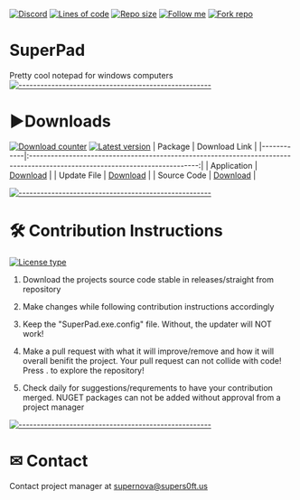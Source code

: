 [![Discord](https://discordapp.com/api/guilds/826874392637734922/widget.png)](https://discord.gg/sTbHee2yKQ)
[![Lines of code](https://img.shields.io/tokei/lines/github/supernova3339/superpad)]()
[![Repo size](https://img.shields.io/github/repo-size/supernova3339/superpad)]()
[![Follow me](https://img.shields.io/github/followers/supernova3339?label=follow%20me&style=social)](https://github.com/supernova3339)
[![Fork repo](https://img.shields.io/github/forks/supernova3339/superpad?style=social)](https://github.com/supernova3339/superpad/fork)

# SuperPad 
Pretty cool notepad for windows computers
[![-----------------------------------------------------](https://raw.githubusercontent.com/andreasbm/readme/master/assets/lines/aqua.png)](#Important)
# ▶Downloads
[![Download counter](https://img.shields.io/github/downloads/supernova3339/superpad/total)](https://github.com/supernova3339/superpad/releases)
[![Latest version](https://img.shields.io/github/v/release/supernova3339/superpad)]()
| Package    |                                                         Download Link                                                        |
|------------|:----------------------------------------------------------------------------------------------------------------------------:|
| Application    | [Download](https://dl.supers0ft.us/superpad/superpadsetup.exe)    |
| Update File     | [Download](https://dl.supers0ft.us/superpad)     |
| Source Code | [Download](https://github.com/Supernova3339/superpad/releases) |

[![-----------------------------------------------------](https://raw.githubusercontent.com/andreasbm/readme/master/assets/lines/aqua.png)](#Important)
# 🛠 Contribution Instructions
[![License type](https://img.shields.io/github/license/supernova3339/superpad)](https://www.gnu.org/licenses/gpl-3.0.en.html?scrlybrkr=392c56c6)

1. Download the projects source code stable in releases/straight from repository

2. Make changes while following contribution instructions accordingly

3. Keep the "SuperPad.exe.config" file. Without, the updater will NOT work!

4. Make a pull request with what it will improve/remove and how it will overall benifit the project. Your pull request can not collide with code! Press . to explore the repository!

5. Check daily for suggestions/requrements to have your contribution merged. NUGET packages can not be added without approval from a project manager

[![-----------------------------------------------------](https://raw.githubusercontent.com/andreasbm/readme/master/assets/lines/aqua.png)](#Important)
# ✉ Contact
Contact project manager at [supernova@supers0ft.us](mailto:supernova@supers0ft.us)

